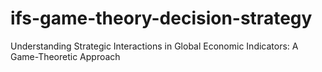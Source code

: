 # ifs-game-theory-decision-strategy
Understanding Strategic Interactions in Global Economic Indicators: A Game-Theoretic Approach
